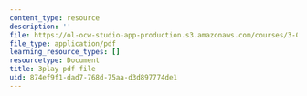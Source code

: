 ```yaml
---
content_type: resource
description: ''
file: https://ol-ocw-studio-app-production.s3.amazonaws.com/courses/3-091sc-introduction-to-solid-state-chemistry-fall-2010/874ef9f1dad7768d75aad3d897774de1_NuoT9XPOjJ0.pdf
file_type: application/pdf
learning_resource_types: []
resourcetype: Document
title: 3play pdf file
uid: 874ef9f1-dad7-768d-75aa-d3d897774de1
---
```

